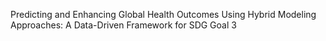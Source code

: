 Predicting and Enhancing Global Health Outcomes Using Hybrid Modeling Approaches: A Data-Driven Framework for SDG Goal 3
